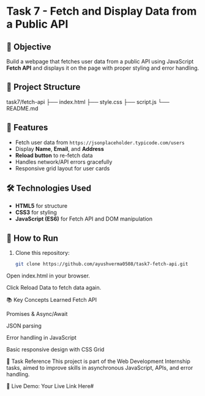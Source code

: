 # Task 7 - Fetch and Display Data from a Public API

## 📌 Objective
Build a webpage that fetches user data from a public API using JavaScript **Fetch API** and displays it on the page with proper styling and error handling.

## 📂 Project Structure
task7/fetch-api
├── index.html
├── style.css
├── script.js
└── README.md

## 🚀 Features
- Fetch user data from `https://jsonplaceholder.typicode.com/users`
- Display **Name**, **Email**, and **Address**
- **Reload button** to re-fetch data
- Handles network/API errors gracefully
- Responsive grid layout for user cards

## 🛠️ Technologies Used
- **HTML5** for structure
- **CSS3** for styling
- **JavaScript (ES6)** for Fetch API and DOM manipulation

## 📖 How to Run
1. Clone this repository:
   ```bash
   git clone https://github.com/ayushverma0508/task7-fetch-api.git
Open index.html in your browser.

Click Reload Data to fetch data again.

📚 Key Concepts Learned
Fetch API

Promises & Async/Await

JSON parsing

Error handling in JavaScript

Basic responsive design with CSS Grid

📝 Task Reference
This project is part of the Web Development Internship tasks, aimed to improve skills in asynchronous JavaScript, APIs, and error handling.


🔗 Live Demo: Your Live Link Here#
